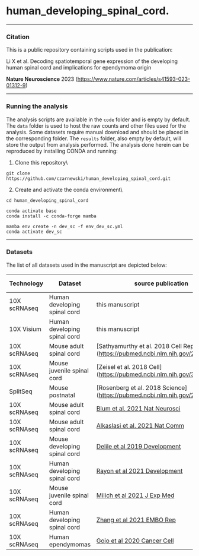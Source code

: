 # human_developing_spinal_cord.  

***
### Citation
This is a public repository containing scripts used in the publication:

Li X et al. 
Decoding spatiotemporal gene expression of the developing human spinal cord and implications for ependymoma origin

**Nature Neuroscience** 2023 (https://www.nature.com/articles/s41593-023-01312-9)

***
### Running the analysis

The analysis scripts are available in the `code` folder  and is empty by default.
The `data` folder is used to host the raw counts and other files used for the analysis.
Some datasets require manual download and should be placed in the corresponding folder. The `results` folder,
also empty by default, will store the output from analysis performed.
The analysis done herein can be reproduced by installing CONDA and running:

1. Clone this repository\
```
git clone https://github.com/czarnewski/human_developing_spinal_cord.git
```

2. Create and activate the conda environment\
```
cd human_developing_spinal_cord

conda activate base
conda install -c conda-forge mamba

mamba env create -n dev_sc -f env_dev_sc.yml
conda activate dev_sc
```
***
### Datasets

The list of all datasets used in the manuscript are depicted below:

| Technology | Dataset | source publication | Accession no |
|------------|---------|--------------------|--------------|
| 10X scRNAseq | Human developing spinal cord | this manuscript | [GSE219122](https://www.ncbi.nlm.nih.gov/geo/query/acc.cgi?acc=GSE219122) |](https://www.ncbi.nlm.nih.gov/geo/query/acc.cgi?acc=GSE219122) |
| 10X Visium | Human developing spinal cord | this manuscript | [GSE219122](https://www.ncbi.nlm.nih.gov/geo/query/acc.cgi?acc=GSE219122) |](https://www.ncbi.nlm.nih.gov/geo/query/acc.cgi?acc=GSE219122) |
| 10X scRNAseq | Mouse adult spinal cord | [Sathyamurthy et al. 2018 Cell Rep] (https://pubmed.ncbi.nlm.nih.gov/29466745/)| [GSE103892](https://www.ncbi.nlm.nih.gov/geo/query/acc.cgi?acc=GSE103892) |
| 10X scRNAseq | Mouse juvenile spinal cord | [Zeisel et al. 2018 Cell] (https://pubmed.ncbi.nlm.nih.gov/30096314/)| [SRP135960](https://www.ncbi.nlm.nih.gov/sra/SRP135960) |
| SplitSeq | Mouse postnatal | [Rosenberg et al. 2018 Science] (https://pubmed.ncbi.nlm.nih.gov/29545511/)| [GSE110823](https://www.ncbi.nlm.nih.gov/geo/query/acc.cgi?acc=GSE110823) |
| 10X scRNAseq | Mouse adult spinal cord | [Blum et al. 2021  Nat Neurosci](https://pubmed.ncbi.nlm.nih.gov/33589834/) | [GSE161621](https://www.ncbi.nlm.nih.gov/geo/query/acc.cgi?acc=GSE161621) |
| 10X scRNAseq | Mouse adult spinal cord | [Alkaslasi et al. 2021 Nat Comm](https://pubmed.ncbi.nlm.nih.gov/33931636/)| [GSE167597](https://www.ncbi.nlm.nih.gov/geo/query/acc.cgi?acc=GSE167597) |
| 10X scRNAseq | Mouse developing spinal cord | [Delile et al 2019 Development](https://pubmed.ncbi.nlm.nih.gov/30846445/) | [E-MTAB-7320](https://www.ebi.ac.uk/biostudies/arrayexpress/studies/E-MTAB-7320/files) |
| 10X scRNAseq | Human developing spinal cord | [Rayon et al 2021 Development](https://pubmed.ncbi.nlm.nih.gov/34351410/) | [GSE171892](https://www.ncbi.nlm.nih.gov/geo/query/acc.cgi?acc=GSE171892) |
| 10X scRNAseq | Mouse juvenile spinal cord | [Milich et al 2021 J Exp Med](https://pubmed.ncbi.nlm.nih.gov/34132743/) | [GSE162610](https://www.ncbi.nlm.nih.gov/geo/query/acc.cgi?acc=GSE162610) |
| 10X scRNAseq | Human developing spinal cord | [Zhang et al 2021 EMBO Rep](https://pubmed.ncbi.nlm.nih.gov/34605607/) | [GSE136719](https://www.ncbi.nlm.nih.gov/geo/query/acc.cgi?acc=GSE136719) |
| 10X scRNAseq | Human ependymomas | [Gojo et al 2020 Cancer Cell](https://pubmed.ncbi.nlm.nih.gov/32663469/) | [GSE136719](https://www.ncbi.nlm.nih.gov/geo/query/acc.cgi?acc=GSE141460) |
